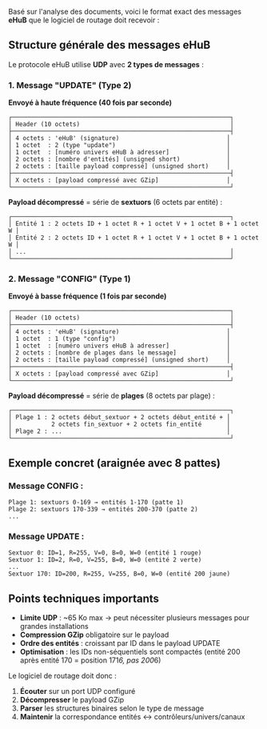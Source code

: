 Basé sur l'analyse des documents, voici le format exact des messages **eHuB** que le logiciel de routage doit recevoir :

## Structure générale des messages eHuB

Le protocole eHuB utilise **UDP** avec **2 types de messages** :

### 1. Message "UPDATE" (Type 2)
**Envoyé à haute fréquence (40 fois par seconde)**

```
┌─────────────────────────────────────────────────────────────┐
│ Header (10 octets)                                          │
├─────────────────────────────────────────────────────────────┤
│ 4 octets : 'eHuB' (signature)                              │
│ 1 octet  : 2 (type "update")                               │
│ 1 octet  : [numéro univers eHuB à adresser]                │
│ 2 octets : [nombre d'entités] (unsigned short)             │
│ 2 octets : [taille payload compressé] (unsigned short)     │
├─────────────────────────────────────────────────────────────┤
│ X octets : [payload compressé avec GZip]                   │
└─────────────────────────────────────────────────────────────┘
```

**Payload décompressé** = série de **sextuors** (6 octets par entité) :
```
┌─────────────────────────────────────────────────────────────┐
│ Entité 1 : 2 octets ID + 1 octet R + 1 octet V + 1 octet B + 1 octet W │
│ Entité 2 : 2 octets ID + 1 octet R + 1 octet V + 1 octet B + 1 octet W │
│ ...                                                         │
└─────────────────────────────────────────────────────────────┘
```

### 2. Message "CONFIG" (Type 1)
**Envoyé à basse fréquence (1 fois par seconde)**

```
┌─────────────────────────────────────────────────────────────┐
│ Header (10 octets)                                          │
├─────────────────────────────────────────────────────────────┤
│ 4 octets : 'eHuB' (signature)                              │
│ 1 octet  : 1 (type "config")                               │
│ 1 octet  : [numéro univers eHuB à adresser]                │
│ 2 octets : [nombre de plages dans le message]              │
│ 2 octets : [taille payload compressé] (unsigned short)     │
├─────────────────────────────────────────────────────────────┤
│ X octets : [payload compressé avec GZip]                   │
└─────────────────────────────────────────────────────────────┘
```

**Payload décompressé** = série de **plages** (8 octets par plage) :
```
┌─────────────────────────────────────────────────────────────┐
│ Plage 1 : 2 octets début_sextuor + 2 octets début_entité + │
│           2 octets fin_sextuor + 2 octets fin_entité       │
│ Plage 2 : ...                                              │
└─────────────────────────────────────────────────────────────┘
```

## Exemple concret (araignée avec 8 pattes)

### Message CONFIG :
```
Plage 1: sextuors 0-169 → entités 1-170 (patte 1)
Plage 2: sextuors 170-339 → entités 200-370 (patte 2)
...
```

### Message UPDATE :
```
Sextuor 0: ID=1, R=255, V=0, B=0, W=0 (entité 1 rouge)
Sextuor 1: ID=2, R=0, V=255, B=0, W=0 (entité 2 verte)
...
Sextuor 170: ID=200, R=255, V=255, B=0, W=0 (entité 200 jaune)
```

## Points techniques importants

- **Limite UDP** : ~65 Ko max → peut nécessiter plusieurs messages pour grandes installations
- **Compression GZip** obligatoire sur le payload
- **Ordre des entités** : croissant par ID dans le payload UPDATE
- **Optimisation** : les IDs non-séquentiels sont compactés (entité 200 après entité 170 = position 171*6, pas 200*6)

Le logiciel de routage doit donc :
1. **Écouter** sur un port UDP configuré
2. **Décompresser** le payload GZip
3. **Parser** les structures binaires selon le type de message
4. **Maintenir** la correspondance entités ↔ contrôleurs/univers/canaux